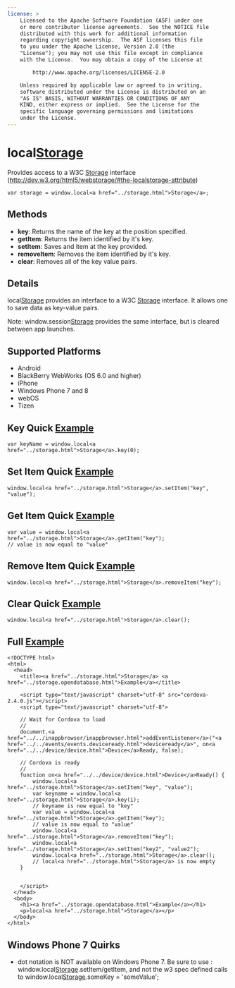 ```yaml
---
license: >
    Licensed to the Apache Software Foundation (ASF) under one
    or more contributor license agreements.  See the NOTICE file
    distributed with this work for additional information
    regarding copyright ownership.  The ASF licenses this file
    to you under the Apache License, Version 2.0 (the
    "License"); you may not use this file except in compliance
    with the License.  You may obtain a copy of the License at

        http://www.apache.org/licenses/LICENSE-2.0

    Unless required by applicable law or agreed to in writing,
    software distributed under the License is distributed on an
    "AS IS" BASIS, WITHOUT WARRANTIES OR CONDITIONS OF ANY
    KIND, either express or implied.  See the License for the
    specific language governing permissions and limitations
    under the License.
---
```


local<a href="../storage.html">Storage</a>
===============

Provides access to a W3C <a href="../storage.html">Storage</a> interface (http://dev.w3.org/html5/webstorage/#the-localstorage-attribute)

    var storage = window.local<a href="../storage.html">Storage</a>;

Methods
-------

- __key__: Returns the name of the key at the position specified. 
- __getItem__: Returns the item identified by it's key.
- __setItem__: Saves and item at the key provided.
- __removeItem__: Removes the item identified by it's key.
- __clear__: Removes all of the key value pairs.

Details
-----------

local<a href="../storage.html">Storage</a> provides an interface to a W3C <a href="../storage.html">Storage</a> interface.  It allows one to save data as key-value pairs.

Note: window.session<a href="../storage.html">Storage</a> provides the same interface, but is cleared between app launches.

Supported Platforms
-------------------

- Android
- BlackBerry WebWorks (OS 6.0 and higher)
- iPhone
- Windows Phone 7 and 8
- webOS
- Tizen

Key Quick <a href="../storage.opendatabase.html">Example</a>
-------------

    var keyName = window.local<a href="../storage.html">Storage</a>.key(0);

Set Item Quick <a href="../storage.opendatabase.html">Example</a>
-------------

    window.local<a href="../storage.html">Storage</a>.setItem("key", "value");

Get Item Quick <a href="../storage.opendatabase.html">Example</a>
-------------

	var value = window.local<a href="../storage.html">Storage</a>.getItem("key");
	// value is now equal to "value"

Remove Item Quick <a href="../storage.opendatabase.html">Example</a>
-------------

	window.local<a href="../storage.html">Storage</a>.removeItem("key");

Clear Quick <a href="../storage.opendatabase.html">Example</a>
-------------

	window.local<a href="../storage.html">Storage</a>.clear();

Full <a href="../storage.opendatabase.html">Example</a>
------------

    <!DOCTYPE html>
    <html>
      <head>
        <title><a href="../storage.html">Storage</a> <a href="../storage.opendatabase.html">Example</a></title>

        <script type="text/javascript" charset="utf-8" src="cordova-2.4.0.js"></script>
        <script type="text/javascript" charset="utf-8">

        // Wait for Cordova to load
        //
        document.<a href="../../inappbrowser/inappbrowser.html">addEventListener</a>("<a href="../../events/events.deviceready.html">deviceready</a>", on<a href="../../device/device.html">Device</a>Ready, false);

        // Cordova is ready
        //
        function on<a href="../../device/device.html">Device</a>Ready() {
			window.local<a href="../storage.html">Storage</a>.setItem("key", "value");
			var keyname = window.local<a href="../storage.html">Storage</a>.key(i);
			// keyname is now equal to "key"
			var value = window.local<a href="../storage.html">Storage</a>.getItem("key");
			// value is now equal to "value"
			window.local<a href="../storage.html">Storage</a>.removeItem("key");
			window.local<a href="../storage.html">Storage</a>.setItem("key2", "value2");
			window.local<a href="../storage.html">Storage</a>.clear();
			// local<a href="../storage.html">Storage</a> is now empty
        }
    

        </script>
      </head>
      <body>
        <h1><a href="../storage.opendatabase.html">Example</a></h1>
        <p>local<a href="../storage.html">Storage</a></p>
      </body>
    </html>


Windows Phone 7 Quirks
-------------

- dot notation is NOT available on Windows Phone 7. Be sure to use : window.local<a href="../storage.html">Storage</a>.setItem/getItem, and not the w3 spec defined calls to window.local<a href="../storage.html">Storage</a>.someKey = 'someValue';
